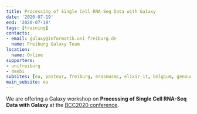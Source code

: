 ```yaml
---
title: Processing of Single Cell RNA-Seq Data with Galaxy
date: '2020-07-19'
end: '2020-07-19'
tags: [training]
contacts:
- email: galaxy@informatik.uni-freiburg.de
  name: Freiburg Galaxy Team
location:
  name: Online
supporters:
- unifreiburg
- denbi
subsites: [eu, pasteur, freiburg, erasmusmc, elixir-it, belgium, genouest]
main_subsite: eu
---
```


We are offering a Galaxy workshop on **Processing of Single Cell RNA-Seq Data with Galaxy** at the [BCC2020 conference](https://bcc2020.github.io/).

